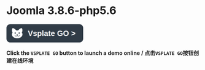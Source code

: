 # Joomla 3.8.6-php5.6

<a href="https://www.vsplate.com/?docker-compose=https://github.com/vsplate/dcenvs/joomla/3.8.6-php5.6"><img alt="VSPLATE GO" src="https://raw.githubusercontent.com/vsplate/images/master/vsgo_btn.png" width="200px"></a>

**Click the `VSPLATE GO` button to launch a demo online / 点击`VSPLATE GO`按钮创建在线环境**